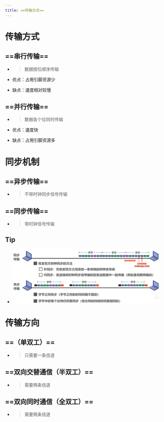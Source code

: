 ```yaml
---
title: ==传输方式==
---
```




# 传输方式

## ==串行传输==

- > 数据按位顺序传输

- 优点：占用引脚资源少

- 缺点：速度相对较慢

## ==并行传输==

- > 数据各个位同时传输

- 优点：速度快

- 缺点：占用引脚资源多

# 同步机制

## ==异步传输==

- > 不带时钟同步信号传输

## ==同步传输==

- > 带时钟信号传输

## Tip

- ![image1](./resource/40ceda9f326e4bcba2527f6952227854.png)



# 传输方向

## ==（单双工）==

- > 只需要一条信道

## ==双向交替通信（半双工）==

- > 需要两条信道

## ==双向同时通信（全双工）==

- > 需要两条信道
